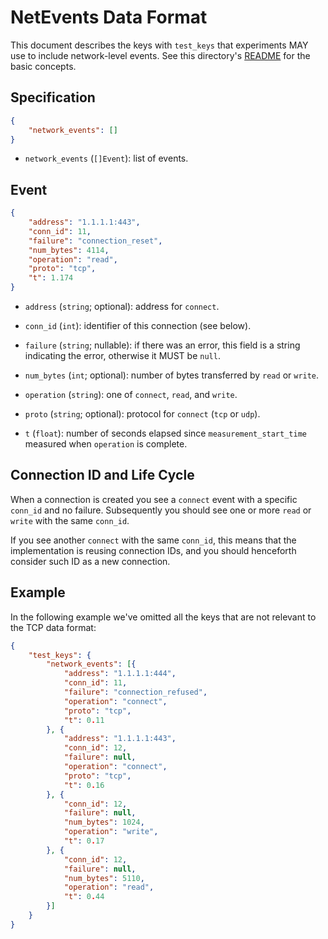 # NetEvents Data Format

This document describes the keys with `test_keys` that experiments
MAY use to include network-level events. See this directory's
[README](README.md) for the basic concepts.

## Specification

```JSON
{
    "network_events": []
}
```

- `network_events` (`[]Event`): list of events.

## Event

```JSON
{
    "address": "1.1.1.1:443",
    "conn_id": 11,
    "failure": "connection_reset",
    "num_bytes": 4114,
    "operation": "read",
    "proto": "tcp",
    "t": 1.174
}
```

- `address` (`string`; optional): address for `connect`.

- `conn_id` (`int`): identifier of this connection (see below).

- `failure` (`string`; nullable): if there was an error, this field is
a string indicating the error, otherwise it MUST be `null`.

- `num_bytes` (`int`; optional): number of bytes transferred by
`read` or `write`.

- `operation` (`string`): one of `connect`, `read`, and `write`.

- `proto` (`string`; optional): protocol for `connect` (`tcp` or `udp`).

- `t` (`float`): number of seconds elapsed since `measurement_start_time`
measured when `operation` is complete.

## Connection ID and Life Cycle

When a connection is created you see a `connect` event with a
specific `conn_id` and no failure. Subsequently you should see
one or more `read` or `write` with the same `conn_id`.

If you see another `connect` with the same `conn_id`, this means
that the implementation is reusing connection IDs, and you should
henceforth consider such ID as a new connection.

## Example

In the following example we've omitted all the keys that are
not relevant to the TCP data format:

```JSON
{
    "test_keys": {
        "network_events": [{
            "address": "1.1.1.1:444",
            "conn_id": 11,
            "failure": "connection_refused",
            "operation": "connect",
            "proto": "tcp",
            "t": 0.11
        }, {
            "address": "1.1.1.1:443",
            "conn_id": 12,
            "failure": null,
            "operation": "connect",
            "proto": "tcp",
            "t": 0.16
        }, {
            "conn_id": 12,
            "failure": null,
            "num_bytes": 1024,
            "operation": "write",
            "t": 0.17
        }, {
            "conn_id": 12,
            "failure": null,
            "num_bytes": 5110,
            "operation": "read",
            "t": 0.44
        }]
    }
}
```
